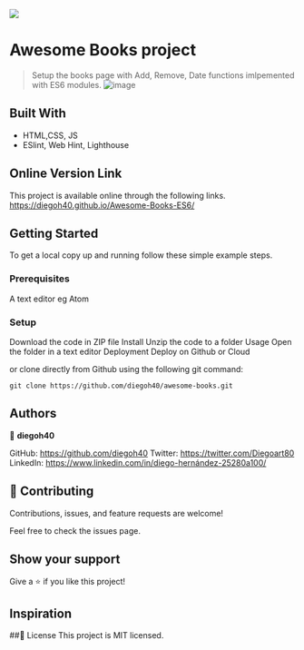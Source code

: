 ![](https://img.shields.io/badge/Microverse-blueviolet)

# Awesome Books project
> Setup the books page with Add, Remove, Date functions imlpemented with ES6 modules.
![image](https://user-images.githubusercontent.com/92118813/185175702-a2c77463-f69c-41cd-9a51-105d419f06e6.png)


## Built With

- HTML,CSS, JS
- ESlint, Web Hint, Lighthouse



## Online Version Link
This project is available online through the following links.
 https://diegoh40.github.io/Awesome-Books-ES6/

## Getting Started
To get a local copy up and running follow these simple example steps.

### Prerequisites
A text editor eg Atom

### Setup
Download the code in ZIP file
Install
Unzip the code to a folder
Usage
Open the folder in a text editor
Deployment
Deploy on Github or Cloud

or clone directly from Github using the following git command:
```
git clone https://github.com/diegoh40/awesome-books.git
```

## Authors
:bust_in_silhouette: **diegoh40**

GitHub: https://github.com/diegoh40
Twitter: https://twitter.com/Diegoart80
LinkedIn: https://www.linkedin.com/in/diego-hernández-25280a100/


## :handshake: Contributing
Contributions, issues, and feature requests are welcome!

Feel free to check the issues page.

## Show your support
Give a :star:️ if you like this project!

## Inspiration

##:memo: License
This project is MIT licensed.
